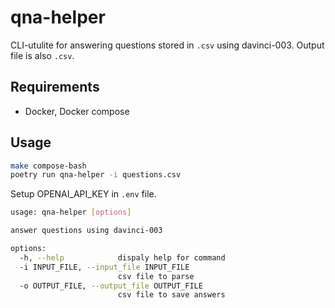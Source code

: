 # qna-helper

CLI-utulite for answering questions stored in `.csv` using davinci-003. Output file is also `.csv`.

## Requirements

* Docker, Docker compose

## Usage

```bash
make compose-bash
poetry run qna-helper -i questions.csv
```

Setup OPENAI_API_KEY in `.env` file.

```bash
usage: qna-helper [options]

answer questions using davinci-003

options:
  -h, --help            dispaly help for command
  -i INPUT_FILE, --input_file INPUT_FILE
                        csv file to parse
  -o OUTPUT_FILE, --output_file OUTPUT_FILE
                        csv file to save answers
```
